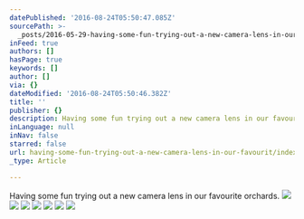 ```yaml
---
datePublished: '2016-08-24T05:50:47.085Z'
sourcePath: >-
  _posts/2016-05-29-having-some-fun-trying-out-a-new-camera-lens-in-our-favourit.md
inFeed: true
authors: []
hasPage: true
keywords: []
author: []
via: {}
dateModified: '2016-08-24T05:50:46.382Z'
title: ''
publisher: {}
description: Having some fun trying out a new camera lens in our favourite orchards.
inLanguage: null
inNav: false
starred: false
url: having-some-fun-trying-out-a-new-camera-lens-in-our-favourit/index.html
_type: Article

---
```

Having some fun trying out a new camera lens in our favourite orchards.
![](https://s3-us-west-2.amazonaws.com/the-grid-img/p/7398b403ca72b626ccfefc593a255db6f66cc63b.jpg)
![](https://the-grid-user-content.s3-us-west-2.amazonaws.com/a87a3e77-a9dd-47aa-8d72-b6629a67c3c4.jpg)
![](https://the-grid-user-content.s3-us-west-2.amazonaws.com/605146c0-768d-4f06-9e27-b91217ef4abc.jpg)
![](https://the-grid-user-content.s3-us-west-2.amazonaws.com/7a81ae03-0f0e-445a-a1ea-450ea30c834c.jpg)
![](https://the-grid-user-content.s3-us-west-2.amazonaws.com/fddeb4af-60bd-478d-86e2-60241690826f.jpg)
![](https://the-grid-user-content.s3-us-west-2.amazonaws.com/e04f04bc-30ba-4772-a093-9f1615c28abd.jpg)
![](https://the-grid-user-content.s3-us-west-2.amazonaws.com/263635c4-8ab5-43e6-b42d-724b245a414e.jpg)